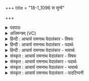 +++
title = "18-1_1096 स सुन्वे"

+++
<details><summary>पदपाठः</summary>

सः꣢। सु꣣न्वे। यः꣡। व꣡सू꣢꣯नाम्। यः। रा꣡या꣢म्। आ꣣नेता꣢। आ꣣। नेता꣢। यः। इ꣡डा꣢꣯नाम्। सो꣡मः꣢꣯। यः। सु꣣क्षितीना꣢म्। सु꣣। क्षितीना꣢म्। १०९६।
</details>

<details><summary>अधिमन्त्रम् (VC)</summary>

- पवमानः सोमः
- ऋणंचयो राजर्षिः
- यवमध्या गायत्री
- षड्जः
</details>

<details><summary>हिन्दी : आचार्य रामनाथ वेदालंकार - विषयः</summary>

प्रथम ऋचा पूर्वार्चिक में क्रमाङ्क ५८२ पर परमात्मा के विषय में व्याख्यात हो चुकी है। यहाँ भी वही विषय वर्णित है।
</details>

<details><summary>हिन्दी : आचार्य रामनाथ वेदालंकार - पदार्थः</summary>

पदार्थान्वयभाषाः -  (सः सोमः) वह सर्वान्तर्यामी परमेश्वर (सुन्वे) सब जगत् को उत्पन्न करता है, (यः) जो (रायाम्) विद्या,आरोग्य,सत्य,अहिंसा,न्याय,वैराग्य आदि धनों का, (यः) जो (इडानाम्) गायों और भूमियों का, (यः) और जो (सुक्षितीनाम्) जिनमें उत्कृष्ट मनुष्य निवास करते हैं,उन राष्ट्रों का (आनेता) लानेवाला है ॥१॥
</details>

<details><summary>हिन्दी : आचार्य रामनाथ वेदालंकार - भावार्थः</summary>

भावार्थभाषाः -  परमात्मा के अतिरिक्त दूसरा कौन चाँदी,सोना,भूमि,अन्तरिक्ष,नदी,समुद्र,अग्नि,वायु,जल,विद्युत्,सूर्य,वृक्ष,वनस्पति,मनुष्य,गाय,घोड़े आदि जड़-चेतन पदार्थों का,वेदविद्या,सत्य,अहिंसा आदि गुणों का और धार्मिक जनों का उत्पन्न करनेवाला हो सकता है?इस कारण उसकी हमें कृतज्ञतापूर्वक प्रशंसा,वन्दना और पूजा करनी चाहिए ॥१॥
</details>

<details><summary>संस्कृत : आचार्य रामनाथ वेदालंकार - विषयः</summary>

तत्र प्रथमा ऋक् पूर्वार्चिके ५८२ क्रमाङ्के परमात्मविषये व्याख्याता। अत्रापि स एव विषयो वर्ण्यते।
</details>

<details><summary>संस्कृत : आचार्य रामनाथ वेदालंकार - पदार्थः</summary>

पदार्थान्वयभाषाः -  (सः सोमः) असौ सर्वान्तर्यामी परमेश्वरः (सुन्वे) सुनुते उत्पादयति सर्वं जगत्।[षुञ् अभिषवे,स्वादिः,‘सुनुते’ इति प्राप्ते ‘लोपस्त आत्मनेपदेषु’ अ० ७।१।४१ इति तलोपे यणि रूपम्।]कीदृशः असौ? (यः वसूनाम्) हिरण्यादिधनानाम्, (यः रायाम्)विद्यारोग्यसत्याहिंसान्यायवैराग्यादि-धनानाम्, (यः इडानाम्) धेनूनां भूमीनां च, (यः सुक्षितीनाम्)। शोभनाः क्षितयो मनुष्या येषु तेषां राष्ट्राणां च।[‘नञ्सुभ्याम्’ अ० ६।२।१७२ इत्यनेन बहुव्रीहौ सोः परमुत्तरपदमन्तोदात्तम्।] (आनेता) प्रापयिता भवति ॥१॥
</details>

<details><summary>संस्कृत : आचार्य रामनाथ वेदालंकार - भावार्थः</summary>

भावार्थभाषाः -  परमात्मानमतिरिच्य कोऽन्यो रजतहिरण्य-भूम्यन्तरिक्षसरित्समुद्राग्निवायुजलविद्युत्सूर्य-वृक्षवनस्पतिमनुष्यधेनुतुरगादिजडचेतनपदार्थानां वेदविद्यासत्याहिंसादिगुणानां धार्मिकजनानां चोत्पादयिता भवेदिति सोऽस्माभिः कृतज्ञतया प्रशंसनीयो वन्दनीयः पूजनीयश्च ॥१॥
</details>

<details><summary>संस्कृत : आचार्य रामनाथ वेदालंकार - पादटिप्पनी</summary>

टिप्पणी:   १. ऋ० ९।१०८।१३,साम० ५८२।
</details>